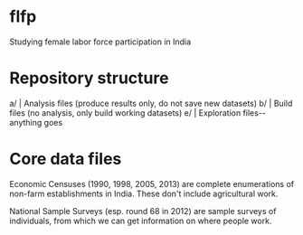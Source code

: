 # flfp
Studying female labor force participation in India

# Repository structure

a/ | Analysis files (produce results only, do not save new datasets)
b/ | Build files (no analysis, only build working datasets)
e/ | Exploration files-- anything goes

# Core data files

Economic Censuses (1990, 1998, 2005, 2013) are complete enumerations
of non-farm establishments in India. These don't include agricultural
work.

National Sample Surveys (esp. round 68 in 2012) are sample surveys of
individuals, from which we can get information on where people work.
